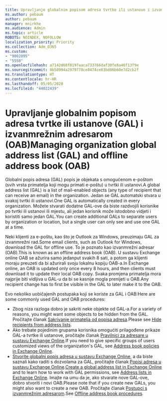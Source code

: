 ```yaml
---
title: Upravljanje globalnim popisom adresa tvrtke ili ustanove i izvanmrežnim adresarom
ms.author: pebaum
author: pebaum
manager: mnirkhe
ms.audience: Admin
ms.topic: article
ROBOTS: NOINDEX, NOFOLLOW
localization_priority: Priority
ms.collection: Adm_O365
ms.custom:
- "9002895"
- "5550"
ms.openlocfilehash: a7142d68f0197aaca733766daf30fe8a46f13f9e
ms.sourcegitcommit: 8b50994a2979778ce8474ce83bd86b60e7d2cb2f
ms.translationtype: HT
ms.contentlocale: hr-HR
ms.lasthandoff: 05/05/2020
ms.locfileid: "44022439"
---
```

# <a name="managing-organization-global-address-list-gal-and-offline-address-book-oab"></a><span data-ttu-id="41ab5-102">Upravljanje globalnim popisom adresa tvrtke ili ustanove (GAL) i izvanmrežnim adresarom (OAB)</span><span class="sxs-lookup"><span data-stu-id="41ab5-102">Managing organization global address list (GAL) and offline address book (OAB)</span></span>

<span data-ttu-id="41ab5-103">Globalni popis adresa (GAL) popis je objekata s omogućenom e-poštom (svih vrsta primatelja koji mogu primati e-poštu) u tvrtki ili ustanovi.</span><span class="sxs-lookup"><span data-stu-id="41ab5-103">A global address list (GAL) is a list of mail-enabled objects (any type of recipient that can receive an email) in the organization.</span></span> <span data-ttu-id="41ab5-104">Jedan se GAL automatski stvara u svakoj tvrtki ili ustanovi.</span><span class="sxs-lookup"><span data-stu-id="41ab5-104">One GAL is automatically created in every organization.</span></span> <span data-ttu-id="41ab5-105">Možete stvarati dodatne GAL-ove da biste razdvojili korisnike po tvrtki ili ustanovi ili mjestu, ali jedan korisnik može istodobno vidjeti i koristiti samo jedan GAL.</span><span class="sxs-lookup"><span data-stu-id="41ab5-105">You can create additional GALs to separate users by organization or location, but a single user can only see and use one GAL at a time.</span></span>

<span data-ttu-id="41ab5-106">Neki klijenti za e-poštu, kao što je Outlook za Windows, preuzimaju GAL za izvanmrežni rad.</span><span class="sxs-lookup"><span data-stu-id="41ab5-106">Some email clients, such as Outlook for Windows, download the GAL for offline use.</span></span> <span data-ttu-id="41ab5-107">To je poznato kao izvanmrežni adresar (OAB).</span><span class="sxs-lookup"><span data-stu-id="41ab5-107">This is known as an offline address book (OAB).</span></span> <span data-ttu-id="41ab5-108">U sustavu Exchange online OAB se ažurira samo jedanput svakih 8 sati, a potom ga klijenti moraju preuzeti da bi ažurirali svoju lokalnu kopiju OAB-a.</span><span class="sxs-lookup"><span data-stu-id="41ab5-108">In Exchange online, an OAB is updated only once every 8 hours, and then clients must download it to update their local OAB copy.</span></span> <span data-ttu-id="41ab5-109">Svaka promjena primatelja mora najprije biti vidljiva u GAL-u da bi se kasnije mogla prenijeti u OAB.</span><span class="sxs-lookup"><span data-stu-id="41ab5-109">Any recipient change has to first be visible in the GAL to later make it to the OAB.</span></span>

<span data-ttu-id="41ab5-110">Evo nekoliko uobičajenih postupaka koji se koriste za GAL i OAB:</span><span class="sxs-lookup"><span data-stu-id="41ab5-110">Here are some commonly used GAL and OAB procedures:</span></span>

- <span data-ttu-id="41ab5-111">Zbog niza razloga dobro je sakriti neke objekte od GAL-a.</span><span class="sxs-lookup"><span data-stu-id="41ab5-111">For a variety of reasons, you might want some objects to be hidden from the GAL.</span></span> <span data-ttu-id="41ab5-112">Pročitajte članak [Sakrivanje primatelja od popisa adresa](https://docs.microsoft.com/exchange/address-books/address-lists/manage-address-lists#hide-recipients-from-address-lists).</span><span class="sxs-lookup"><span data-stu-id="41ab5-112">Please see [Hide recipients from address lists](https://docs.microsoft.com/exchange/address-books/address-lists/manage-address-lists#hide-recipients-from-address-lists).</span></span>
- <span data-ttu-id="41ab5-113">Ako trebate pojedinim grupama korisnika omogućiti prilagođene prikaze GAL-a tvrtke ili ustanove, pročitajte članak [Pravilnici za adresare u sustavu Exchange Online](https://docs.microsoft.com/exchange/address-books/address-book-policies/address-book-policies).</span><span class="sxs-lookup"><span data-stu-id="41ab5-113">If you need to give specific groups of users customized views of the organization's GAL, see [Address book policies in Exchange Online](https://docs.microsoft.com/exchange/address-books/address-book-policies/address-book-policies).</span></span>
- <span data-ttu-id="41ab5-114">[Stvorite globalni popis adresa u sustavu Exchange Online](https://docs.microsoft.com/exchange/address-books/address-lists/create-global-address-list), a da biste saznali kako raditi s dozvolama za GAL, pročitajte članak [Popisi adresa u sustavu Exchange Online](https://docs.microsoft.com/exchange/address-books/address-lists/address-lists).</span><span class="sxs-lookup"><span data-stu-id="41ab5-114">[Create a global address list in Exchange Online](https://docs.microsoft.com/exchange/address-books/address-lists/create-global-address-list) and to learn how to work with GAL permissions, see [Address lists in Exchange Online](https://docs.microsoft.com/exchange/address-books/address-lists/address-lists).</span></span> <span data-ttu-id="41ab5-115">Imajte na umu da je, ako stvarate nove GAL-ove, dobro stvoriti i novi OAB.</span><span class="sxs-lookup"><span data-stu-id="41ab5-115">Please note that if you create new GALs, you might also want to create a new OAB.</span></span> <span data-ttu-id="41ab5-116">Pročitajte članak [Postupci s izvanmrežnim adresarom](https://docs.microsoft.com/exchange/address-books/offline-address-books/offline-address-book-procedures).</span><span class="sxs-lookup"><span data-stu-id="41ab5-116">See [Offline address book procedures](https://docs.microsoft.com/exchange/address-books/offline-address-books/offline-address-book-procedures).</span></span>
